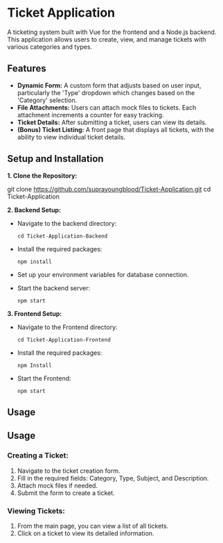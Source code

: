 # Ticket Application


A  ticketing system built with Vue for the frontend and a Node.js backend. This application allows users to create, view, and manage tickets with various categories and types.


## Features

- **Dynamic Form:**  A custom form that adjusts based on user input, particularly the 'Type' dropdown which changes based on the 'Category' selection.
- **File Attachments:** Users can attach mock files to tickets. Each attachment increments a counter for easy tracking.
- **Ticket Details:** After submitting a ticket, users can view its details.
- **(Bonus)  Ticket Listing:** A front page that displays all tickets, with the ability to view individual ticket details.


## Setup and Installation
**1. Clone the Repository:**

git clone https://github.com/suprayoungblood/Ticket-Application.git
cd Ticket-Application


**2. Backend Setup:**
- Navigate to the backend directory:

  ```cd Ticket-Application-Backend```

- Install the required packages:

  ```npm install```

- Set up your environment variables for database connection.

- Start the backend server:

  ```npm start```

**3. Frontend Setup:**
- Navigate to the Frontend directory:

  ```cd Ticket-Application-Frontend```

- Install the required packages:

  ```npm Install```

- Start the Frontend:

  ```npm start```


## Usage

## Usage

### Creating a Ticket:
1. Navigate to the ticket creation form.
2. Fill in the required fields: Category, Type, Subject, and Description.
3. Attach mock files if needed.
4. Submit the form to create a ticket.

### Viewing Tickets:
1. From the main page, you can view a list of all tickets.
2. Click on a ticket to view its detailed information.
